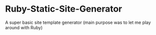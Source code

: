Ruby-Static-Site-Generator
==========================

A super basic site template generator (main purpose was to let me play around with Ruby)